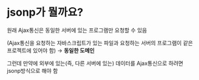 # jsonp가 뭘까요?

원래 Ajax통신은 동일한 서버에 있는 프로그램만 요청할 수 있음

(Ajax통신을 요청하는 자바스크립트가 있는 파일과 요청하는 서버의 프로그램이 같은 프로젝트에 있어야 함) → **동일한 도메인**

그런데 만약에 외부에 있는(즉, 다른 서버에 있는) 데이터를 Ajax통신으로 하려면 jsonp방식으로 해야 함

